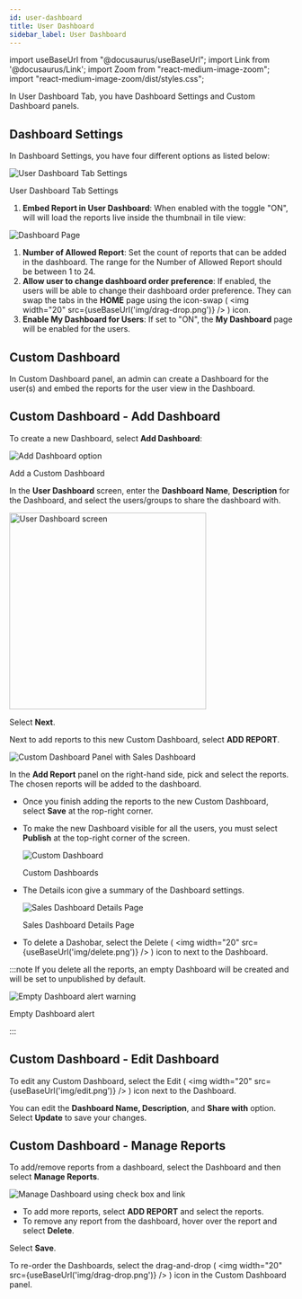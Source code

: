 ```yaml
---
id: user-dashboard 
title: User Dashboard
sidebar_label: User Dashboard
---
```


import useBaseUrl from "@docusaurus/useBaseUrl";
import Link from '@docusaurus/Link';
import Zoom from "react-medium-image-zoom";
import "react-medium-image-zoom/dist/styles.css";

In User Dashboard Tab, you have Dashboard Settings and Custom Dashboard
panels.

## Dashboard Settings

In Dashboard Settings, you have four different options as listed below:

  <div class="center">
    <Zoom>
      <img alt="User Dashboard Tab Settings" src={useBaseUrl('doc-images/admin-guide/admin-functions/settings/gen1.png')}/>
    </Zoom>
    <p>User Dashboard Tab Settings</p>
  </div>

1. **Embed Report in User Dashboard**: When enabled with the toggle "ON", will will load the reports live inside the thumbnail in tile view:

  <div class="center">
    <Zoom>
      <img alt="Dashboard Page" src={useBaseUrl('doc-images/admin-guide/admin-functions/settings/gen2.png')}/>
    </Zoom>
  </div>

1. **Number of Allowed Report**: Set the count of reports that can be added in the dashboard. The range for the Number of Allowed Report should be between 1 to 24.
1. **Allow user to change dashboard order preference**: If enabled, the users will be able to change their dashboard order preference. They can swap the tabs in the **HOME** page using the icon-swap ( <img width="20" src={useBaseUrl('img/drag-drop.png')} /> ) icon.
1. **Enable My Dashboard for Users**: If set to "ON", the **My Dashboard** page will be enabled for the users.

## Custom Dashboard

In Custom Dashboard panel, an admin can create a Dashboard for the user(s) and embed the reports for the user view in the Dashboard.

## Custom Dashboard - Add Dashboard

To create a new Dashboard, select **Add Dashboard**:

  <div class="center">
    <Zoom>
      <img alt="Add Dashboard option" src={useBaseUrl('doc-images/admin-guide/admin-functions/settings/ud5.png')} />
    </Zoom>
    <p>Add a Custom Dashboard</p>
  </div>

In the **User Dashboard** screen, enter the **Dashboard Name**, **Description** for the Dashboard, and select the users/groups to share the dashboard with.

  <div class="center">
    <Zoom>
      <img alt="User Dashboard screen" src={useBaseUrl('doc-images/admin-guide/admin-functions/settings/ud6.png')} width="350" />
    </Zoom>
  </div>

Select **Next**.

Next to add reports to this new Custom Dashboard, select **ADD REPORT**.

  <div class="center">
    <Zoom>
      <img alt="Custom Dashboard Panel with Sales Dashboard" src={useBaseUrl('doc-images/admin-guide/settings/custom-dashboard-add-report.png')}/>
    </Zoom>
  </div>

In the **Add Report** panel on the right-hand side, pick and select the reports.
The chosen reports will be added to the dashboard.

* Once you finish adding the reports to the new Custom Dashboard, select **Save** at the rop-right corner.
* To make the new Dashboard visible for all the users, you must select **Publish** at the top-right corner of the screen.

  <div class="center">
    <Zoom>
      <img alt="Custom Dashboard" src={useBaseUrl('doc-images/admin-guide/settings/custom-dash.png')}/>
    </Zoom>
    <p>Custom Dashboards</p>
  </div>

* The Details icon give a summary of the Dashboard settings.

  <div class="center">
    <Zoom>
      <img alt="Sales Dashboard Details Page" src={useBaseUrl('doc-images/admin-guide/admin-functions/settings/ud12.png')}/>
    </Zoom>
    <p>Sales Dashboard Details Page</p>
  </div>

* To delete a Dashobar, select the Delete ( <img width="20" src={useBaseUrl('img/delete.png')} /> ) icon to next to the Dashboard.

:::note
If you delete all the reports, an empty Dashboard will be created and will be set to unpublished by default.
  <div class="center">
    <Zoom>
      <img alt="Empty Dashboard alert warning" src={useBaseUrl('doc-images/admin-guide/settings/delete-all.png')}/>
    </Zoom>
    <p>Empty Dashboard alert</p>
  </div>
:::

## Custom Dashboard - Edit Dashboard

To edit any Custom Dashboard, select the Edit ( <img width="20" src={useBaseUrl('img/edit.png')} /> ) icon next to the Dashboard.

You can edit the **Dashboard Name, Description**, and **Share with** option.
Select **Update** to save your changes.

## Custom Dashboard - Manage Reports

To add/remove reports from a dashboard, select the Dashboard and then select **Manage Reports**.

  <div class="center">
    <Zoom>
      <img alt="Manage Dashboard using check box and link" src={useBaseUrl('doc-images/admin-guide/admin-functions/settings/mg.png')}/>
    </Zoom>
  </div>

* To add more reports, select **ADD REPORT** and select the reports.
* To remove any report from the dashboard, hover over the report and select **Delete**.

Select **Save**.

To re-order the Dashboards, select the drag-and-drop ( <img width="20" src={useBaseUrl('img/drag-drop.png')} /> ) icon in the Custom Dashboard panel.
